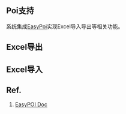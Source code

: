## Poi支持
系统集成[EasyPoi](https://gitee.com/lemur/easypoi)实现Excel导入导出等相关功能。

## Excel导出

## Excel导入

## Ref.
1. [EasyPOI Doc](http://doc.wupaas.com/docs/easypoi/)

